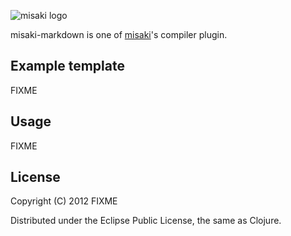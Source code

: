![misaki logo](https://github.com/liquidz/misaki/raw/master/samples/blog/public/img/logo.png)

misaki-markdown is one of [misaki](https://github.com/liquidz/misaki)'s compiler plugin.

## Example template

FIXME

## Usage

FIXME

## License

Copyright (C) 2012 FIXME

Distributed under the Eclipse Public License, the same as Clojure.
